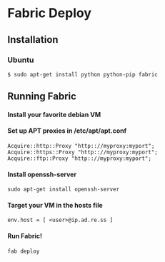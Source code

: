 # Fabric Deploy

## Installation

### Ubuntu
```
$ sudo apt-get install python python-pip fabric
```

## Running Fabric
#### Install your favorite debian VM
#### Set up APT proxies in /etc/apt/apt.conf
```
Acquire::http::Proxy "http:://myproxy:myport";
Acquire::https::Proxy "http:://myproxy:myport";
Acquire::ftp::Proxy "http:://myproxy:myport";
```
#### Install openssh-server
```
sudo apt-get install openssh-server
```
#### Target your VM in the hosts file 
```
env.host = [ <user>@ip.ad.re.ss ]
```
#### Run Fabric!
```
fab deploy
```
